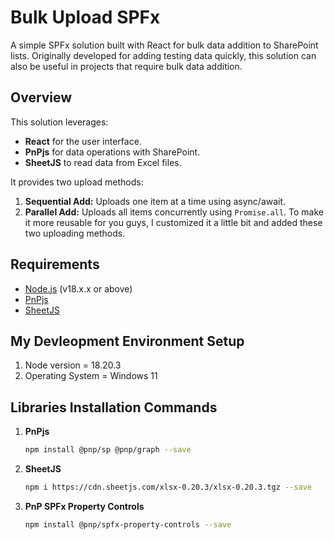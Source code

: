 # Bulk Upload SPFx

A simple SPFx solution built with React for bulk data addition to SharePoint lists. Originally developed for adding testing data quickly, this solution can also be useful in projects that require bulk data addition.

## Overview

This solution leverages:

- **React** for the user interface.
- **PnPjs** for data operations with SharePoint.
- **SheetJS** to read data from Excel files.

It provides two upload methods:

1. **Sequential Add:** Uploads one item at a time using async/await.
2. **Parallel Add:** Uploads all items concurrently using `Promise.all`.
   To make it more reusable for you guys, I customized it a little bit and added these two uploading methods.

## Requirements

- [Node.js](https://nodejs.org/) (v18.x.x or above)
- [PnPjs](https://pnp.github.io/pnpjs/)
- [SheetJS](https://sheetjs.com/)

## My Devleopment Environment Setup

1. Node version = 18.20.3
2. Operating System = Windows 11

## Libraries Installation Commands

1. **PnPjs**
   ```bash
   npm install @pnp/sp @pnp/graph --save
   ```
2. **SheetJS**

   ```bash
   npm i https://cdn.sheetjs.com/xlsx-0.20.3/xlsx-0.20.3.tgz --save
   ```

3. **PnP SPFx Property Controls**

   ```bash
   npm install @pnp/spfx-property-controls --save
   ```
